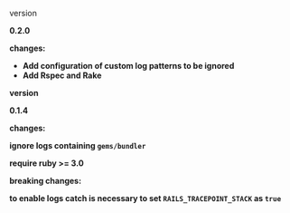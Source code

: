 version

<b> 0.2.0 <b>

changes:

- Add configuration of custom log patterns to be ignored
- Add Rspec and Rake

version

<b> 0.1.4 <b>

changes:

ignore logs containing `gems/bundler`

require ruby >= 3.0

breaking changes:

to enable logs catch is necessary to set `RAILS_TRACEPOINT_STACK` as `true`
